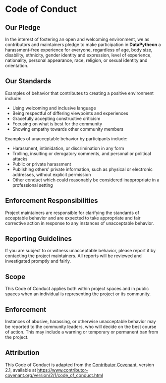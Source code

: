 # Code of Conduct

## Our Pledge

In the interest of fostering an open and welcoming environment, we as contributors and maintainers pledge to make participation in **DataPytheon** a harassment-free experience for everyone, regardless of age, body size, disability, ethnicity, gender identity and expression, level of experience, nationality, personal appearance, race, religion, or sexual identity and orientation.

## Our Standards

Examples of behavior that contributes to creating a positive environment include:

- Using welcoming and inclusive language  
- Being respectful of differing viewpoints and experiences  
- Gracefully accepting constructive criticism  
- Focusing on what is best for the community  
- Showing empathy towards other community members  

Examples of unacceptable behavior by participants include:

- Harassment, intimidation, or discrimination in any form  
- Trolling, insulting or derogatory comments, and personal or political attacks  
- Public or private harassment  
- Publishing others' private information, such as physical or electronic addresses, without explicit permission  
- Other conduct which could reasonably be considered inappropriate in a professional setting  

## Enforcement Responsibilities

Project maintainers are responsible for clarifying the standards of acceptable behavior and are expected to take appropriate and fair corrective action in response to any instances of unacceptable behavior.

## Reporting Guidelines

If you are subject to or witness unacceptable behavior, please report it by contacting the project maintainers. All reports will be reviewed and investigated promptly and fairly.

## Scope

This Code of Conduct applies both within project spaces and in public spaces when an individual is representing the project or its community.

## Enforcement

Instances of abusive, harassing, or otherwise unacceptable behavior may be reported to the community leaders, who will decide on the best course of action. This may include a warning or temporary or permanent ban from the project.

## Attribution

This Code of Conduct is adapted from the [Contributor Covenant](https://www.contributor-covenant.org), version 2.1, available at https://www.contributor-covenant.org/version/2/1/code_of_conduct.html
